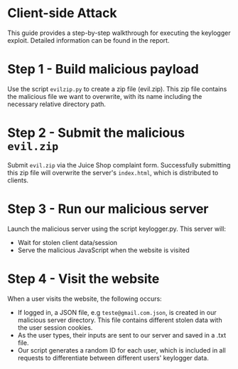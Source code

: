 # Client-side Attack

This guide provides a step-by-step walkthrough for executing the keylogger exploit. Detailed information can be found in the report.

# Step 1 - Build malicious payload

Use the script `evilzip.py` to create a zip file (evil.zip). This zip file contains the malicious file we want to overwrite, with its name including the necessary relative directory path.

# Step 2 - Submit the malicious `evil.zip`

Submit `evil.zip` via the Juice Shop complaint form. Successfully submitting this zip file will overwrite the server's `index.html`, which is distributed to clients.

# Step 3 - Run our malicious server

Launch the malicious server using the script keylogger.py. This server will:

- Wait for stolen client data/session
- Serve the malicious JavaScript when the website is visited

# Step 4 - Visit the website

When a user visits the website, the following occurs:

- If logged in, a JSON file, e.g `teste@gmail.com.json`, is created in our malicious server directory. This file contains different stolen data with the user session cookies.
- As the user types, their inputs are sent to our server and saved in a .txt file.
- Our script generates a random ID for each user, which is included in all requests to differentiate between different users' keylogger data.
